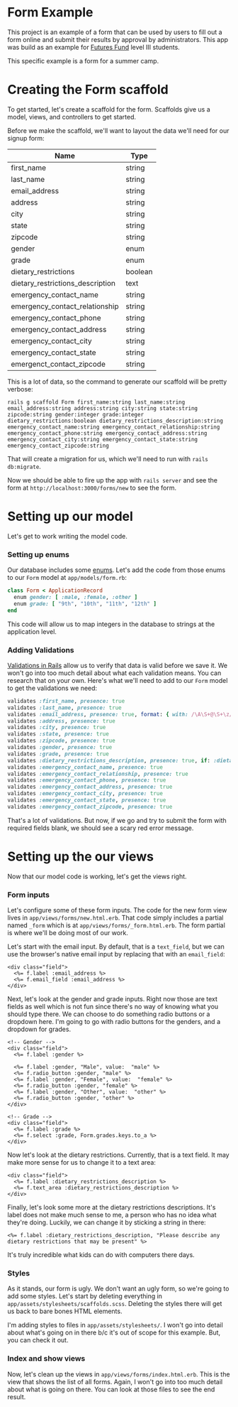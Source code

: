 # Form Example

This project is an example of a form that can be used by users to fill out a form online and submit their results by approval by administrators.
This app was build as an example for [Futures Fund](www.thefuturesfund.org) level III students.

This specific example is a form for a summer camp.

# Creating the Form scaffold

To get started, let's create a scaffold for the form.
Scaffolds give us a model, views, and controllers to get started.

Before we make the scaffold, we'll want to layout the data we'll need for our signup form:

| Name                             | Type    |
|----------------------------------|---------|
| first_name                       | string  |
| last_name                        | string  |
| email_address                    | string  |
| address                          | string  |
| city                             | string  |
| state                            | string  |
| zipcode                          | string  |
| gender                           | enum    |
| grade                            | enum    |
| dietary_restrictions             | boolean |
| dietary_restrictions_description | text    |
| emergency_contact_name           | string  |
| emergency_contact_relationship   | string  |
| emergency_contact_phone          | string  |
| emergency_contact_address        | string  |
| emergency_contact_city           | string  |
| emergency_contact_state          | string  |
| emergenct_contact_zipcode        | string  |

This is a lot of data, so the command to generate our scaffold will be pretty verbose:

```shell
rails g scaffold Form first_name:string last_name:string email_address:string address:string city:string state:string zipcode:string gender:integer grade:integer dietary_restrictions:boolean dietary_restrictions_description:string emergency_contact_name:string emergency_contact_relationship:string emergency_contact_phone:string emergency_contact_address:string emergency_contact_city:string emergency_contact_state:string emergency_contact_zipcode:string
```

That will create a migration for us, which we'll need to run with `rails db:migrate`.

Now we should be able to fire up the app with `rails server` and see the form at `http://localhost:3000/forms/new` to see the form.

# Setting up our model

Let's get to work writing the model code.

### Setting up enums

Our database includes some [enums](http://api.rubyonrails.org/classes/ActiveRecord/Enum.html).
Let's add the code from those enums to our `Form` model at `app/models/form.rb`:

```ruby
class Form < ApplicationRecord
  enum gender: [ :male, :female, :other ]
  enum grade: [ "9th", "10th", "11th", "12th" ]
end
```

This code will allow us to map integers in the database to strings at the application level.

### Adding Validations

[Validations in Rails](http://guides.rubyonrails.org/active_record_validations.html) allow us to verify that data is valid before we save it.
We won't go into too much detail about what each validation means.
You can research that on your own.
Here's what we'll need to add to our `Form` model to get the validations we need:

```ruby
validates :first_name, presence: true
validates :last_name, presence: true
validates :email_address, presence: true, format: { with: /\A\S+@\S+\z/ }
validates :address, presence: true
validates :city, presence: true
validates :state, presence: true
validates :zipcode, presence: true
validates :gender, presence: true
validates :grade, presence: true
validates :dietary_restrictions_description, presence: true, if: :dietary_restrictions?
validates :emergency_contact_name, presence: true
validates :emergency_contact_relationship, presence: true
validates :emergency_contact_phone, presence: true
validates :emergency_contact_address, presence: true
validates :emergency_contact_city, presence: true
validates :emergency_contact_state, presence: true
validates :emergency_contact_zipcode, presence: true
```

That's a lot of validations.
But now, if we go and try to submit the form with required fields blank, we should see a scary red error message.

# Setting up the our views

Now that our model code is working, let's get the views right.

### Form inputs

Let's configure some of these form inputs.
The code for the new form view lives in `app/views/forms/new.html.erb`.
That code simply includes a partial named `_form` which is at `app/views/forms/_form.html.erb`.
The form partial is where we'll be doing most of our work.

Let's start with the email input.
By default, that is a `text_field`, but we can use the browser's native email input by replacing that with an `email_field`:

```erb
<div class="field">
  <%= f.label :email_address %>
  <%= f.email_field :email_address %>
</div>
```

Next, let's look at the gender and grade inputs.
Right now those are text fields as well which is not fun since there's no way of knowing what you should type there.
We can choose to do something radio buttons or a dropdown here.
I'm going to go with radio buttons for the genders, and a dropdown for grades.

```erb
<!-- Gender -->
<div class="field">
  <%= f.label :gender %>

  <%= f.label :gender, "Male", value:  "male" %>
  <%= f.radio_button :gender, "male" %>
  <%= f.label :gender, "Female", value:  "female" %>
  <%= f.radio_button :gender, "female" %>
  <%= f.label :gender, "Other", value:  "other" %>
  <%= f.radio_button :gender, "other" %>
</div>
```

```erb
<!-- Grade -->
<div class="field">
  <%= f.label :grade %>
  <%= f.select :grade, Form.grades.keys.to_a %>
</div>
```

Now let's look at the dietary restrictions.
Currently, that is a text field.
It may make more sense for us to change it to a text area:

```erb
<div class="field">
  <%= f.label :dietary_restrictions_description %>
  <%= f.text_area :dietary_restrictions_description %>
</div>
```

Finally, let's look some more at the dietary restrictions descriptions.
It's label does not make much sense to me, a person who has no idea what they're doing.
Luckily, we can change it by sticking a string in there:

```erb
<%= f.label :dietary_restrictions_description, "Please describe any dietary restrictions that may be present" %>
```

It's truly incredible what kids can do with computers there days.

### Styles

As it stands, our form is ugly.
We don't want an ugly form, so we're going to add some styles.
Let's start by deleting everything in `app/assets/stylesheets/scaffolds.scss`.
Deleting the styles there will get us back to bare bones HTML elements.

I'm adding styles to files in `app/assets/stylesheets/`.
I won't go into detail about what's going on in there b/c it's out of scope for this example.
But, you can check it out.

### Index and show views

Now, let's clean up the views in `app/views/forms/index.html.erb`.
This is the view that shows the list of all forms.
Again, I won't go into too much detail about what is going on there.
You can look at those files to see the end result.
